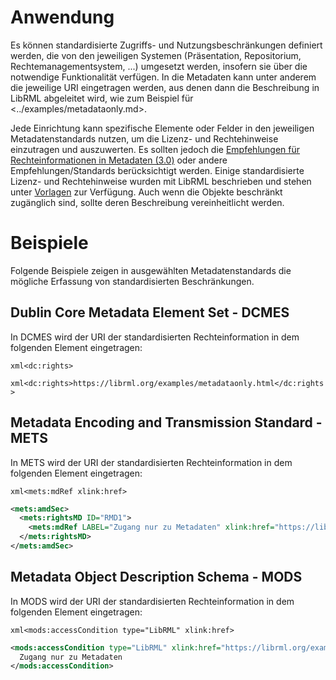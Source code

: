 # Anwendung

Es können standardisierte Zugriffs- und Nutzungsbeschränkungen definiert werden, die von den jeweiligen Systemen (Präsentation, Repositorium, Rechtemanagementsystem, ...) umgesetzt werden, insofern sie über die notwendige Funktionalität verfügen. In die Metadaten kann unter anderem die jeweilige URI eingetragen werden, aus denen dann die Beschreibung in LibRML abgeleitet wird, wie zum Beispiel für <../examples/metadataonly.md>.

Jede Einrichtung kann spezifische Elemente oder Felder in den jeweiligen Metadatenstandards nutzen, um die Lizenz- und Rechtehinweise einzutragen und auszuwerten. Es sollten jedoch die [Empfehlungen für Rechteinformationen in Metadaten (3.0)](https://wiki.dnb.de/pages/viewpage.action?pageId=217533652) oder andere Empfehlungen/Standards berücksichtigt werden. Einige standardisierte Lizenz- und Rechtehinweise wurden mit LibRML beschrieben und stehen unter [Vorlagen](../tmpl/templates.md) zur Verfügung. Auch wenn die Objekte beschränkt zugänglich sind, sollte deren Beschreibung vereinheitlicht werden.

# Beispiele

Folgende Beispiele zeigen in ausgewählten Metadatenstandards die mögliche Erfassung von standardisierten Beschränkungen.

## Dublin Core Metadata Element Set - DCMES

In DCMES wird der URI der standardisierten Rechteinformation in dem folgenden Element eingetragen:

```xml<dc:rights>```

```xml<dc:rights>https://librml.org/examples/metadataonly.html</dc:rights>```

## Metadata Encoding and Transmission Standard - METS

In METS wird der URI der standardisierten Rechteinformation in dem folgenden Element eingetragen:

```xml<mets:mdRef xlink:href>```

```xml
<mets:amdSec>
  <mets:rightsMD ID="RMD1">
    <mets:mdRef LABEL="Zugang nur zu Metadaten" xlink:href="https://librml.org/examples/metadataonly.html" LOCTYPE="PURL" MDTYPE="OTHER" OTHERMDTYPE="LibRML"/>
  </mets:rightsMD>
</mets:amdSec>
```

## Metadata Object Description Schema - MODS

In MODS wird der URI der standardisierten Rechteinformation in dem folgenden Element eingetragen:

```xml<mods:accessCondition type="LibRML" xlink:href>```

```xml
<mods:accessCondition type="LibRML" xlink:href="https://librml.org/examples/metadataonly.html">
  Zugang nur zu Metadaten
</mods:accessCondition>
```
